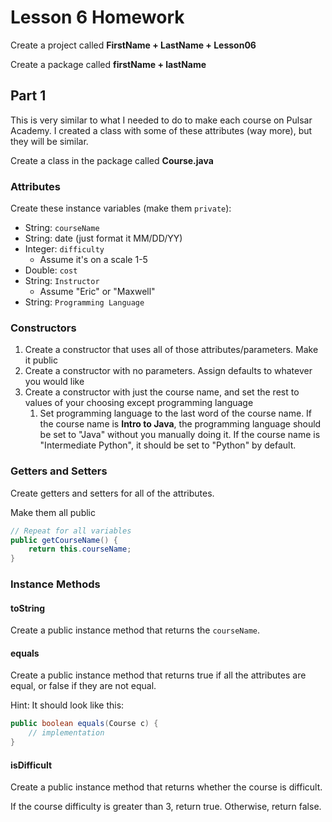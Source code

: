 # Lesson 6 Homework

Create a project called **FirstName + LastName + Lesson06**

Create a package called **firstName + lastName**

## Part 1

This is very similar to what I needed to do to make each course on Pulsar Academy. I created a class with some of these attributes (way more), but they will be similar.

Create a class in the package called **Course.java**

### Attributes

Create these instance variables (make them `private`):

- String: `courseName`
- String: date (just format it MM/DD/YY)
- Integer: `difficulty` 
  - Assume it's on a scale 1-5
- Double: `cost`
- String: `Instructor`
  - Assume "Eric" or "Maxwell"
- String: `Programming Language`

### Constructors

1. Create a constructor that uses all of those attributes/parameters. Make it public
2. Create a constructor with no parameters. Assign defaults to whatever you would like
3. Create a constructor with just the course name, and set the rest to values of your choosing except programming language
   1. Set programming language to the last word of the course name. If the course name is **Intro to Java**, the programming language should be set to "Java" without you manually doing it. If the course name is "Intermediate Python", it should be set to "Python" by default.

### Getters and Setters

Create getters and setters for all of the attributes.

Make them all public

```java
// Repeat for all variables
public getCourseName() {
	return this.courseName;
}
```

### Instance Methods

#### toString

Create a public instance method that returns the `courseName`.

#### equals

Create a public instance method that returns true if all the attributes are equal, or false if they are not equal.

Hint: It should look like this:

```java
public boolean equals(Course c) {
	// implementation
}
```

#### isDifficult

Create a public instance method that returns whether the course is difficult. 

If the course difficulty is greater than 3, return true. Otherwise, return false.


